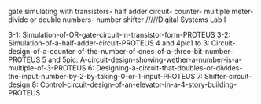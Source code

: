 gate simulating with transistors- half adder circuit- counter- multiple meter- divide or double numbers- number shifter
/////Digital Systems Lab I

3-1: Simulation-of-OR-gate-circuit-in-transistor-form-PROTEUS
3-2: Simulation-of-a-half-adder-circuit-PROTEUS
4 and 4pic1 to 3: Circuit-design-of-a-counter-of-the-number-of-ones-of-a-three-bit-number-PROTEUS
5 and 5pic: A-circuit-design-showing-wether-a-number-is-a-multiple-of-3-PROTEUS
6: Designing-a-circuit-that-doubles-or-divides-the-input-number-by-2-by-taking-0-or-1-input-PROTEUS
7: Shifter-circuit-design
8: Control-circuit-design-of-an-elevator-in-a-4-story-building-PROTEUS
